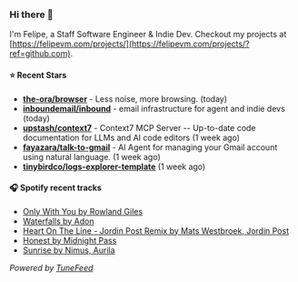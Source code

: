### Hi there 👋

I'm Felipe, a Staff Software Engineer & Indie Dev. Checkout my projects at [https://felipevm.com/projects/](https://felipevm.com/projects/?ref=github.com).

#### ⭐ Recent Stars
- **[the-ora/browser](https://github.com/the-ora/browser)** - Less noise, more browsing. (today)
- **[inboundemail/inbound](https://github.com/inboundemail/inbound)** - email infrastructure for agent and indie devs (today)
- **[upstash/context7](https://github.com/upstash/context7)** - Context7 MCP Server -- Up-to-date code documentation for LLMs and AI code editors (1 week ago)
- **[fayazara/talk-to-gmail](https://github.com/fayazara/talk-to-gmail)** - AI Agent for managing your Gmail account using natural language. (1 week ago)
- **[tinybirdco/logs-explorer-template](https://github.com/tinybirdco/logs-explorer-template)** (1 week ago)

#### 🎧 Spotify recent tracks
- [Only With You by Rowland Giles](https://open.spotify.com/track/06JlyPswhrpSmrMxh19p90)
- [Waterfalls by Adon](https://open.spotify.com/track/6XRdIjLR6SA7il5lmOw5FC)
- [Heart On The Line - Jordin Post Remix by Mats Westbroek, Jordin Post](https://open.spotify.com/track/28pydyxL4SDbn5AWX5CQ61)
- [Honest by Midnight Pass](https://open.spotify.com/track/3iHfTiU67hOErucVUmCQ7i)
- [Sunrise by Nimus, Aurila](https://open.spotify.com/track/1KaGHfN8QGVtkcYGolrDOj)

_Powered by [TuneFeed](https://tunefeed.app?ref=github.com)_
